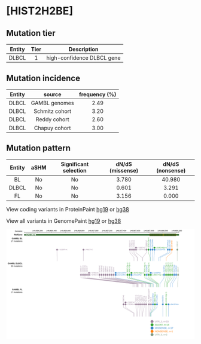 # [HIST2H2BE]

## Mutation tier

|Entity|Tier|Description               |
|:------:|:----:|--------------------------|
|DLBCL |1   |high-confidence DLBCL gene|
## Mutation incidence

|Entity|source        |frequency (%)|
|:------:|:--------------:|:-------------:|
|DLBCL |GAMBL genomes |2.49         |
|DLBCL |Schmitz cohort|3.20         |
|DLBCL |Reddy cohort  |2.60         |
|DLBCL |Chapuy cohort |3.00         |

## Mutation pattern

|Entity|aSHM|Significant selection|dN/dS (missense)|dN/dS (nonsense)|
|:------:|:----:|:---------------------:|:----------------:|:----------------:|
|BL    |No  |No                   |3.780           |40.980          |
|DLBCL |No  |No                   |0.601           | 3.291          |
|FL    |No  |No                   |3.156           | 0.000          |




View coding variants in ProteinPaint [hg19](https://www.bcgsc.ca/downloads/morinlab/GAMBL/test/genes/HIST2H2BE_protein.html)  or [hg38](https://www.bcgsc.ca/downloads/morinlab/GAMBL/test/genes/HIST2H2BE_protein_hg38.html)

View all variants in GenomePaint [hg19](https://www.bcgsc.ca/downloads/morinlab/GAMBL/test/genes/HIST2H2BE.html)  or [hg38](https://www.bcgsc.ca/downloads/morinlab/GAMBL/test/genes/HIST2H2BE_hg38.html)

![image](images/proteinpaint/HIST2H2BE.svg)
